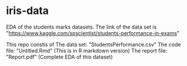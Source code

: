 # iris-data
EDA of the students marks datasets. The link of the data set is "https://www.kaggle.com/spscientist/students-performance-in-exams"



This repo constis of 
        The data set:     "StudentsPerformance.csv"
        The code file:    "Untitled.Rmd" 
                                      (This is in R markdown version)
        The report file:  "Report.pdf"
                                      (Complete EDA of this dataset)

